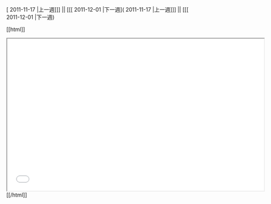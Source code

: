[ 2011-11-17 |上一週]]] || [[[ 2011-12-01 |下一週]( 2011-11-17 |上一週]]] || [[[ 2011-12-01 |下一週)



[[html]]
<iframe src='<http://pad.hackingthursday.org>  ?showControls=true&showChat=true&showLineNumbers=true&useMonospaceFont=false' width=675 height=400></iframe>
[[/html]]